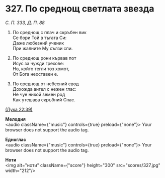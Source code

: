 # 327. По среднощ светлата звезда  

*С. П. 333, Д. П. 88*  

1. По среднощ с плач и скръбен вик  
Се бори Той в тъгата Си:  
Даже любезний ученик  
При жалните Му сълзи спи.  

2. По среднощ рони кървав пот  
Исус за чужди грехове:  
Но, който тегли тоз хомот,  
От Бога неоставен е.  

3. По среднощ от небесний свод  
Дохожда ангел с нежен глас:  
Не чуе никой земен род  
Как утешава скръбний Спас.  

[(Лука 22:39)](http://biblia.bg/index.php?k=42&g=22&s=39)  

__Мелодия__  
<audio className={"music"} controls={true} preload={"none"}><source src="mp3/327.mp3" type="audio/mpeg"/>
Your browser does not support the audio tag.
</audio>  

__Едноглас__  
<audio className={"music"} controls={true} preload={"none"}><source src="transp/327.mp3" type="audio/mpeg"/>
Your browser does not support the audio tag.
</audio>  

__Ноти__  
<img alt="ноти" className={"score"} height="300" src="scores/327.jpg" width="212"/>
